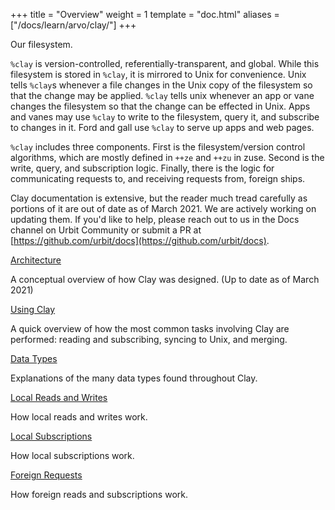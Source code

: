 +++
title = "Overview"
weight = 1
template = "doc.html"
aliases = ["/docs/learn/arvo/clay/"]
+++


Our filesystem.

`%clay` is version-controlled, referentially-transparent, and global.
While this filesystem is stored in `%clay`, it is mirrored to Unix for
convenience. Unix tells `%clay`s whenever a file changes in the Unix
copy of the filesystem so that the change may be applied. `%clay` tells
unix whenever an app or vane changes the filesystem so that the change
can be effected in Unix. Apps and vanes may use `%clay` to write to the
filesystem, query it, and subscribe to changes in it. Ford and gall use
`%clay` to serve up apps and web pages.

`%clay` includes three components. First is the filesystem/version
control algorithms, which are mostly defined in `++ze` and `++zu` in
zuse. Second is the write, query, and subscription logic. Finally, there
is the logic for communicating requests to, and receiving requests from,
foreign ships.

Clay documentation is extensive, but the reader much tread carefully as portions
of it are out of date as of March 2021. We are actively working on updating
them. If you'd like to help, please reach out to us in the Docs channel on Urbit
Community or submit a PR at
[https://github.com/urbit/docs](https://github.com/urbit/docs).

[Architecture](@/docs/arvo/clay/architecture.md)

A conceptual overview of how Clay was designed. (Up to date as of March 2021)

[Using Clay](@/docs/arvo/clay/using.md)

A quick overview of how the most common tasks involving Clay are performed:
reading and subscribing, syncing to Unix, and merging.

[Data Types](@/docs/arvo/clay/data-types.md)

Explanations of the many data types found throughout Clay.

[Local Reads and Writes](@/docs/arvo/clay/local-reads.md)

How local reads and writes work.

[Local Subscriptions](@/docs/arvo/clay/local-sub.md)

How local subscriptions work.

[Foreign Requests](@/docs/arvo/clay/foreign.md)

How foreign reads and subscriptions work.
